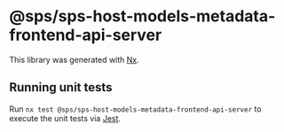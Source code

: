 # @sps/sps-host-models-metadata-frontend-api-server

This library was generated with [Nx](https://nx.dev).

## Running unit tests

Run `nx test @sps/sps-host-models-metadata-frontend-api-server` to execute the unit tests via [Jest](https://jestjs.io).
